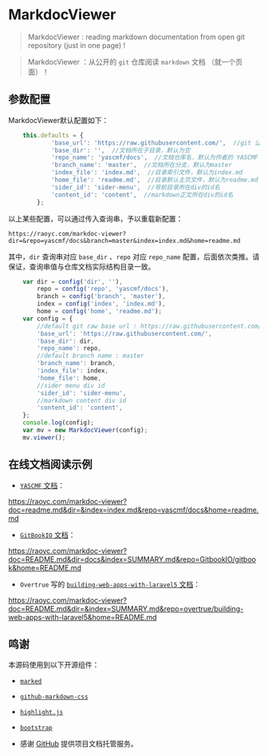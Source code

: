 # MarkdocViewer

> MarkdocViewer : reading markdown documentation from open git repository (just in one page) !

> MarkdocViewer ：从公开的 `git` 仓库阅读 `markdown` 文档 （就一个页面）！


## 参数配置

MarkdocViewer默认配置如下：

```javascript
    this.defaults = {
            'base_url': 'https://raw.githubusercontent.com/',  //git 公共仓库 raw 基地址
            'base_dir': '',  //文档所在子目录，默认为空
            'repo_name': 'yascmf/docs',  //文档仓库名，默认为作者的 YASCMF 文档库
            'branch_name': 'master',  //文档所在分支，默认为master
            'index_file': 'index.md',  //目录索引文件，默认为index.md
            'home_file': 'readme.md',  //目录默认主页文件，默认为readme.md
            'sider_id': 'sider-menu',  //导航目录所在div的id名
            'content_id': 'content',  //markdown正文所在div的id名
        };
```

以上某些配置，可以通过传入查询串，予以重载新配置：

`https://raoyc.com/markdoc-viewer?dir=&repo=yascmf/docs&branch=master&index=index.md&home=readme.md`

其中，`dir` 查询串对应 `base_dir` 、`repo` 对应 `repo_name` 配置，后面依次类推。请保证，查询串值与仓库文档实际结构目录一致。

```javascript
    var dir = config('dir', ''),
        repo = config('repo', 'yascmf/docs'),
        branch = config('branch', 'master'),
        index = config('index', 'index.md'),
        home = config('home', 'readme.md');
    var config = {
        //default git raw base url : https://raw.githubusercontent.com/
        'base_url': 'https://raw.githubusercontent.com/',
        'base_dir': dir,
        'repo_name': repo,
        //default branch name : master
        'branch_name': branch,
        'index_file': index,
        'home_file': home,
        //sider menu div id
        'sider_id': 'sider-menu',
        //markdown content div id
        'content_id': 'content',
    };
    console.log(config);
    var mv = new MarkdocViewer(config);
    mv.viewer();
```

## 在线文档阅读示例

*   [`YASCMF` 文档](https://github.com/yascmf/docs)：

https://raoyc.com/markdoc-viewer?doc=readme.md&dir=&index=index.md&repo=yascmf/docs&home=readme.md


*   [`GitBookIO` 文档](https://github.com/GitbookIO/gitbook/tree/master/docs)：

https://raoyc.com/markdoc-viewer?doc=README.md&dir=docs&index=SUMMARY.md&repo=GitbookIO/gitbook&home=README.md

*   `Overtrue` 写的 [`building-web-apps-with-laravel5` 文档](https://github.com/overtrue/building-web-apps-with-laravel5)：

https://raoyc.com/markdoc-viewer?doc=README.md&dir=&index=SUMMARY.md&repo=overtrue/building-web-apps-with-laravel5&home=README.md

## 鸣谢

本源码使用到以下开源组件：

- [`marked`](https://github.com/chjj/marked)

- [`github-markdown-css`](https://github.com/sindresorhus/github-markdown-css)

- [`highlight.js`](https://highlightjs.org/)

- [`bootstrap`](http://getbootstrap.com/)

- 感谢 [GitHub](https://github.com) 提供项目文档托管服务。